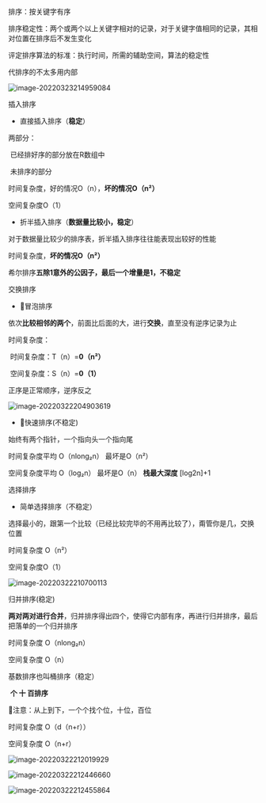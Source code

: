 排序：按关键字有序

排序稳定性：两个或两个以上关键字相对的记录，对于关键字值相同的记录，其相对位置在排序后不发生变化



评定排序算法的标准：执行时间，所需的辅助空间，算法的稳定性

代排序的不太多用内部

![image-20220323214959084](C:\Users\梁發粲\AppData\Roaming\Typora\typora-user-images\image-20220323214959084.png)





插入排序

- 直接插入排序（**稳定**）

两部分：

​	已经排好序的部分放在R数组中

​	未排序的部分

时间复杂度，好的情况O（n），**坏的情况O（n²）**

空间复杂度O（1）



- 折半插入排序（**数据量比较小，稳定**）

对于数据量比较少的排序表，折半插入排序往往能表现出较好的性能

时间复杂度，**坏的情况O（n²）**



希尔排序**五除1意外的公因子，最后一个增量是1，不稳定**



交换排序

- 🌂冒泡排序

依次**比较相邻的两个**，前面比后面的大，进行**交换**，直至没有逆序记录为止

时间复杂度： 

​						时间复杂度：T（n）=**0（n²）**

​						空间复杂度：S（n）=**0（1）**

正序是正常顺序，逆序反之



![image-20220322204903619](C:\Users\梁發粲\AppData\Roaming\Typora\typora-user-images\image-20220322204903619.png)



- 🌂快速排序(不稳定)

始终有两个指针，一个指向头一个指向尾

时间复杂度平均	O（nlong₂n）   最坏是O（n²）

空间复杂度平均	O（log₂n）						最坏是O（n）   **栈最大深度** [log2n]+1



选择排序

- 简单选择排序（不稳定）

选择最小的，跟第一个比较（已经比较完毕的不用再比较了），甭管你是几，交换位置

时间复杂度 O（n²）

空间复杂度O（1）



![image-20220322210700113](C:\Users\梁發粲\AppData\Roaming\Typora\typora-user-images\image-20220322210700113.png)



归并排序(稳定)

​	**两对两对进行合并**，归并排序得出四个，使得它内部有序，再进行归并排序，最后把落单的一个归并排序

时间复杂度	O（nlong₂n）

空间复杂度	O（n）





基数排序也叫桶排序（稳定）

​	**个	十	百排序**

🌂注意：从上到下，一个个找个位，十位，百位

时间复杂度	O（d（n+r））

空间复杂度	O（n+r）



![image-20220322212019929](C:\Users\梁發粲\AppData\Roaming\Typora\typora-user-images\image-20220322212019929.png)





![image-20220322212446660](C:\Users\梁發粲\AppData\Roaming\Typora\typora-user-images\image-20220322212446660.png)

![image-20220322212455864](C:\Users\梁發粲\AppData\Roaming\Typora\typora-user-images\image-20220322212455864.png)

